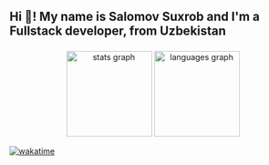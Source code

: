 <h2 align="left">Hi 👋! My name is Salomov Suxrob and I'm a Fullstack developer, from Uzbekistan</h2>

###

<div align="center">
  <img src="https://github-readme-stats.vercel.app/api?username=hacker4ikuz&hide_title=false&hide_rank=false&show_icons=true&include_all_commits=true&count_private=true&disable_animations=false&theme=dracula&locale=en&hide_border=false" height="150" alt="stats graph"  />
  <img src="https://github-readme-stats.vercel.app/api/top-langs?username=hacker4ikuz&locale=en&hide_title=false&layout=compact&card_width=320&langs_count=7&theme=dracula&hide_border=false" height="150" alt="languages graph"  />
</div>


[![wakatime](https://wakatime.com/badge/user/ec8daee3-0304-45f9-ac16-70f5c389d497.svg)](https://wakatime.com/@hacker4ik)

<br clear="both">
